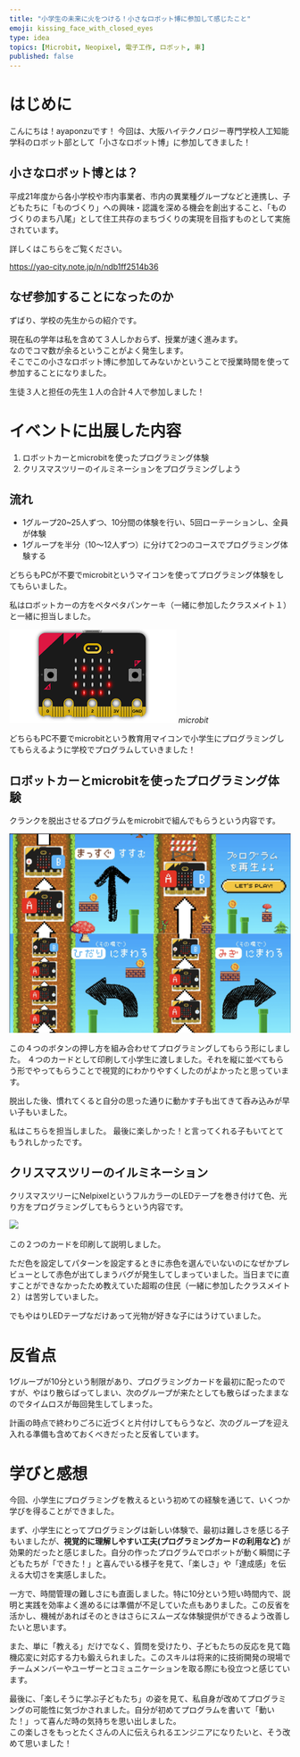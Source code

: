 ```yaml
---
title: "小学生の未来に火をつける！小さなロボット博に参加して感じたこと"
emoji: kissing_face_with_closed_eyes
type: idea
topics: [Microbit, Neopixel, 電子工作, ロボット, 車]
published: false
---
```


# はじめに
こんにちは！ayaponzuです！
今回は、大阪ハイテクノロジー専門学校人工知能学科のロボット部として「小さなロボット博」に参加してきました！
## 小さなロボット博とは？
平成21年度から各小学校や市内事業者、市内の異業種グループなどと連携し、子どもたちに「ものづくり」への興味・認識を深める機会を創出すること、「ものづくりのまち八尾」として住工共存のまちづくりの実現を目指すものとして実施されています。

詳しくはこちらをご覧ください。

https://yao-city.note.jp/n/ndb1ff2514b36

## なぜ参加することになったのか
ずばり、学校の先生からの紹介です。

現在私の学年は私を含めて３人しかおらず、授業が速く進みます。<br>
なのでコマ数が余るということがよく発生します。<br>そこでこの小さなロボット博に参加してみないかということで授業時間を使って参加することになりました。

生徒３人と担任の先生１人の合計４人で参加しました！

# イベントに出展した内容
1. ロボットカーとmicrobitを使ったプログラミング体験
2. クリスマスツリーのイルミネーションをプログラミングしよう

## 流れ
- 1グループ20~25人ずつ、10分間の体験を行い、5回ローテーションし、全員が体験
- 1グループを半分（10～12人ずつ）に分けて2つのコースでプログラミング体験する

どちらもPCが不要でmicrobitというマイコンを使ってプログラミング体験をしてもらいました。

私はロボットカーの方をペタペタパンケーキ（一緒に参加したクラスメイト１）と一緒に担当しました。

![](https://github.com/ayaponzu2525/Zenn/blob/main/images/minirobot/microbit.png?raw=true)
*microbit*

どちらもPC不要でmicrobitという教育用マイコンで小学生にプログラミングしてもらえるように学校でプログラムしていきました！
## ロボットカーとmicrobitを使ったプログラミング体験
クランクを脱出させるプログラムをmicrobitで組んでもらうという内容です。

![](https://github.com/ayaponzu2525/Zenn/blob/main/images/minirobot/%E5%B0%8F%E3%81%95%E3%81%AA%E3%83%AD%E3%83%9C%E3%83%83%E3%83%88%E5%8D%9A%E3%83%AD%E3%83%9C%E3%83%83%E3%83%88%E3%82%AB%E3%83%BC.png?raw=true)


この４つのボタンの押し方を組み合わせてプログラミングしてもらう形にしました。
４つのカードとして印刷して小学生に渡しました。それを縦に並べてもらう形でやってもらうことで視覚的にわかりやすくしたのがよかったと思っています。

脱出した後、慣れてくると自分の思った通りに動かす子も出てきて呑み込みが早い子もいました。

私はこちらを担当しました。
最後に楽しかった！と言ってくれる子もいてとてもうれしかったです。

## クリスマスツリーのイルミネーション
クリスマスツリーにNelpixelというフルカラーのLEDテープを巻き付けて色、光り方をプログラミングしてもらうという内容です。

![](https://github.com/ayaponzu2525/Zenn/blob/main/images/minirobot/%E5%B0%8F%E3%81%95%E3%81%AA%E3%83%AD%E3%83%9C%E3%83%83%E3%83%88%E5%8D%9A%E3%82%AF%E3%83%AA%E3%82%B9%E3%83%9E%E3%82%B9%E3%83%84%E3%83%AA%E3%83%BC.png?raw=true)

この２つのカードを印刷して説明しました。

ただ色を設定してパターンを設定するときに赤色を選んでいないのになぜかプレビューとして赤色が出てしまうバグが発生してしまっていました。当日までに直すことができなかったため教えていた超暇の住民（一緒に参加したクラスメイト２）は苦労していました。

でもやはりLEDテープなだけあって光物が好きな子にはうけていました。

# 反省点
1グループが10分という制限があり、プログラミングカードを最初に配ったのですが、やはり散らばってしまい、次のグループが来たとしても散らばったままなのでタイムロスが毎回発生してしまった。

計画の時点で終わりごろに近づくと片付けしてもらうなど、次のグループを迎え入れる準備も含めておくべきだったと反省しています。

# 学びと感想
今回、小学生にプログラミングを教えるという初めての経験を通じて、いくつか学びを得ることができました。

まず、小学生にとってプログラミングは新しい体験で、最初は難しさを感じる子もいましたが、**視覚的に理解しやすい工夫(プログラミングカードの利用など)** が効果的だったと感じました。自分の作ったプログラムでロボットが動く瞬間に子どもたちが「できた！」と喜んでいる様子を見て、「楽しさ」や「達成感」を伝える大切さを実感しました。

一方で、時間管理の難しさにも直面しました。特に10分という短い時間内で、説明と実践を効率よく進めるには準備が不足していた点もありました。この反省を活かし、機械があればそのときはさらにスムーズな体験提供ができるよう改善したいと思います。

また、単に「教える」だけでなく、質問を受けたり、子どもたちの反応を見て臨機応変に対応する力も鍛えられました。このスキルは将来的に技術開発の現場でチームメンバーやユーザーとコミュニケーションを取る際にも役立つと感じています。

最後に、「楽しそうに学ぶ子どもたち」の姿を見て、私自身が改めてプログラミングの可能性に気づかされました。自分が初めてプログラムを書いて「動いた！」って喜んだ時の気持ちを思い出しました。<br>
この楽しさをもっとたくさんの人に伝えられるエンジニアになりたいと、そう改めて思いました！